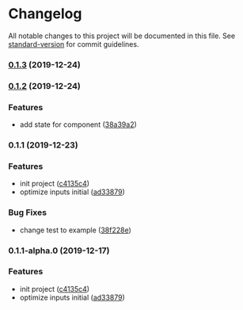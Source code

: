 # Changelog

All notable changes to this project will be documented in this file. See [standard-version](https://github.com/conventional-changelog/standard-version) for commit guidelines.

### [0.1.3](https://github.com/serverless-components/tencent-flask/compare/v0.1.2...v0.1.3) (2019-12-24)

### [0.1.2](https://github.com/serverless-components/tencent-flask/compare/v0.1.1...v0.1.2) (2019-12-24)


### Features

* add state for component ([38a39a2](https://github.com/serverless-components/tencent-flask/commit/38a39a29e044a196971ca276579d63d0d1565eaa))

### 0.1.1 (2019-12-23)


### Features

* init project ([c4135c4](https://github.com/serverless-components/tencent-flask/commit/c4135c41512d68203eca2aedd63b4be5f8960e84))
* optimize inputs initial ([ad33879](https://github.com/serverless-components/tencent-flask/commit/ad33879fb81f15815789f70980857143d7427389))


### Bug Fixes

* change test to example ([38f228e](https://github.com/serverless-components/tencent-flask/commit/38f228e7578c30f0e609955204944c0118a811c2))

### 0.1.1-alpha.0 (2019-12-17)


### Features

* init project ([c4135c4](https://github.com/serverless-tencent/tencent-flask/commit/c4135c41512d68203eca2aedd63b4be5f8960e84))
* optimize inputs initial ([ad33879](https://github.com/serverless-tencent/tencent-flask/commit/ad33879fb81f15815789f70980857143d7427389))
